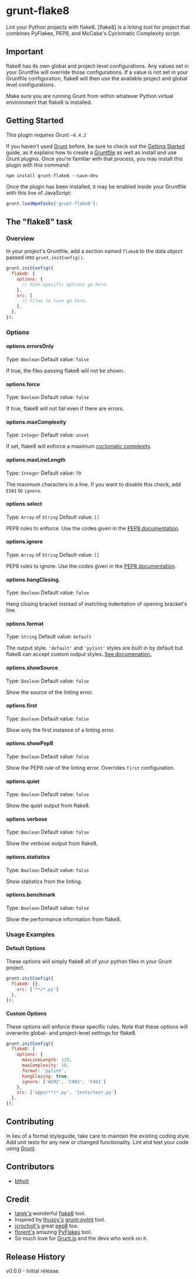 # grunt-flake8

Lint your Python projects with flake8. [flake8] is a linting tool for project that combines PyFlakes, PEP8, and McCabe's Cyclomatic Complexity script.

## Important

flake8 has its own global and project-level configurations. Any values set in your Gruntfile will override those configurations. If a value is not set in your Gruntfile configuration, flake8 will then use the available project and global level configurations.

Make sure you are running Grunt from within whatever Python virtual environment that flake8 is installed.

## Getting Started
This plugin requires Grunt `~0.4.2`

If you haven't used [Grunt](http://gruntjs.com/) before, be sure to check out the [Getting Started](http://gruntjs.com/getting-started) guide, as it explains how to create a [Gruntfile](http://gruntjs.com/sample-gruntfile) as well as install and use Grunt plugins. Once you're familiar with that process, you may install this plugin with this command:

```shell
npm install grunt-flake8 --save-dev
```

Once the plugin has been installed, it may be enabled inside your Gruntfile with this line of JavaScript:

```js
grunt.loadNpmTasks('grunt-flake8');
```

## The "flake8" task

### Overview
In your project's Gruntfile, add a section named `flake8` to the data object passed into `grunt.initConfig()`.

```js
grunt.initConfig({
  flake8: {
    options: {
      // Task-specific options go here.
    },
    src: [
      // Files to line go here.
    ],
  },
});
```

### Options

#### options.errorsOnly
Type: `Boolean`
Default value: `false`

If true, the files passing flake8 will not be shown.

#### options.force
Type: `Boolean`
Default value: `false`

If true, flake8 will not fail even if there are errors.

#### options.maxComplexity
Type: `Integer`
Default value: `unset`

If set, flake8 will enforce a maximum [cyclomatic complexity](http://en.wikipedia.org/wiki/Cyclomatic_complexity).

#### options.maxLineLength
Type: `Integer`
Default value: `79`

The maximum characters in a line. If you want to disable this check, add `E501` to `ignore`.

#### options.select
Type: `Array` of `String`
Default value: `[]`

PEP8 rules to enforce. Use the codes given in the [PEP8 documentation](http://pep8.readthedocs.org/en/1.4.6/intro.html#error-codes).

#### options.ignore
Type: `Array` of `String`
Default value: `[]`

PEP8 rules to ignore. Use the codes given in the [PEP8 documentation](http://pep8.readthedocs.org/en/1.4.6/intro.html#error-codes).

#### options.hangClosing.
Type: `Boolean`
Default value: `false`

Hang closing bracket instead of matching indentation of opening bracket's line.

#### options.format
Type: `String`
Default value: `default`

The output style. `'default'` and `'pylint'` styles are built in by default but flake8 can accept custom output styles. [See documenation.](http://flake8.readthedocs.org/en/2.0/)

#### options.showSource
Type: `Boolean`
Default value: `false`

Show the source of the linting error.

#### options.first
Type: `Boolean`
Default value: `false`

Show only the first instance of a linting error.

#### options.showPep8
Type: `Boolean`
Default value: `false`

Show the PEP8 rule of the linting error. Overrides `first` configuration.

#### options.quiet
Type: `Boolean`
Default value: `false`

Show the quiet output from flake8.

#### options.verbose
Type: `Boolean`
Default value: `false`

Show the verbose output from flake8.

#### options.statistics
Type: `Boolean`
Default value: `false`

Show statistics from the linting.

#### options.benchmark
Type: `Boolean`
Default value: `false`

Show the performance information from flake8.

### Usage Examples

#### Default Options
These options will simply flake8 all of your python files in your Grunt project.

```js
grunt.initConfig({
  flake8: {},
    src: ['**/*.py']
  },
});
```

#### Custom Options
These options will enforce these specific rules. Note that these options will overwrite global- and project-level settings for flake8.

```js
grunt.initConfig({
  flake8: {
    options: {
      maxLineLength: 120,
      maxComplexity: 10,
      format: 'pylint',
      hangClosing: true,
      ignore: ['W292', 'C901', 'F401']
    },
    src: ['apps/**/*.py', 'tests/test.py']
  },
});
```

## Contributing
In lieu of a formal styleguide, take care to maintain the existing coding style. Add unit tests for any new or changed functionality. Lint and test your code using [Grunt](http://gruntjs.com/).

## Contributors

- [btholt](https://github.com/btholt)

## Credit

- [tarek's](https://bitbucket.org/tarek) wonderful [flake8](https://bitbucket.org/tarek/flake8/wiki/Home) tool.
- Inspired by [thusoy's](https://github.com/thusoy) [grunt-pylint](https://github.com/thusoy/grunt-pylint) tool.
- [jcrocholl's](https://github.com/jcrocholl) great [pep8](https://github.com/jcrocholl/pep8) too.
- [florent's](https://launchpad.net/~florent.x) amazing [PyFlakes](https://launchpad.net/pyflakes) tool.
- So much love for [Grunt.js](http://gruntjs.com/) and the devs who work on it.

## Release History
v0.0.0 - Initial release.
